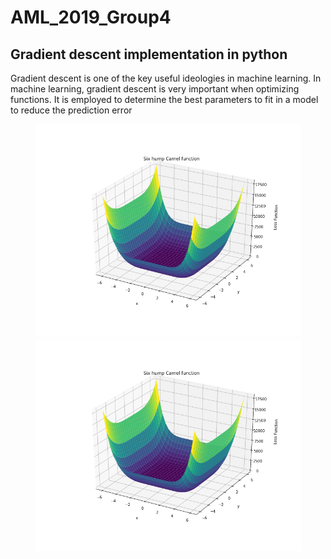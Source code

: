 # AML_2019_Group4

## Gradient descent implementation in python
Gradient descent is one of the key useful ideologies in machine learning.
In machine learning, gradient descent is very important when optimizing functions.
It is employed to determine the best parameters to fit in a model to reduce the prediction error
<p align="center">
  <img src="https://github.com/DennisOndieki/AML_2019_Group4/blob/master/Images/6_hump_plot.png" width="425"> <img src="https://github.com/DennisOndieki/AML_2019_Group4/blob/master/Images/6_hump_plot.png" width="425">
</p>
